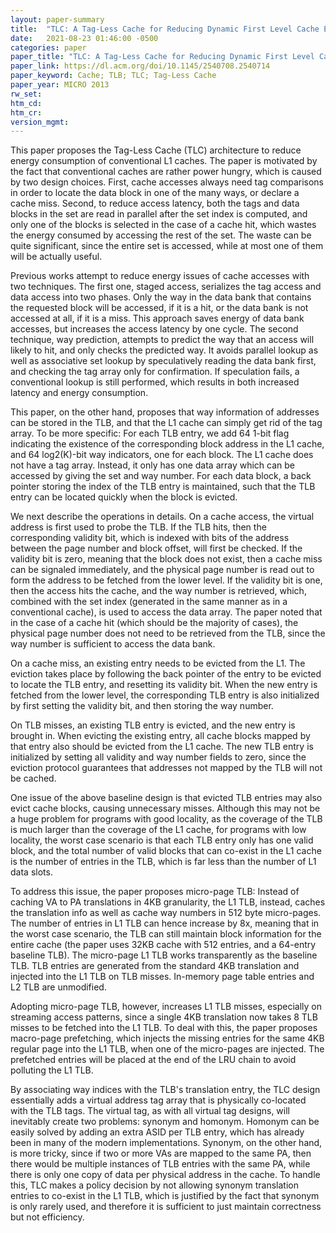 ```yaml
---
layout: paper-summary
title:  "TLC: A Tag-Less Cache for Reducing Dynamic First Level Cache Energy"
date:   2021-08-23 01:46:00 -0500
categories: paper
paper_title: "TLC: A Tag-Less Cache for Reducing Dynamic First Level Cache Energy"
paper_link: https://dl.acm.org/doi/10.1145/2540708.2540714
paper_keyword: Cache; TLB; TLC; Tag-Less Cache
paper_year: MICRO 2013
rw_set:
htm_cd:
htm_cr:
version_mgmt:
---
```


This paper proposes the Tag-Less Cache (TLC) architecture to reduce energy consumption of conventional L1 caches.
The paper is motivated by the fact that conventional caches are rather power hungry, which is caused by two 
design choices. First, cache accesses always need tag comparisons in order to locate the data block in one of the 
many ways, or declare a cache miss. 
Second, to reduce access latency, both the tags and data blocks in the set are read in parallel after the set index is 
computed, and only one of the blocks is selected in the case of a cache hit, which wastes the energy consumed by 
accessing the rest of the set.
The waste can be quite significant, since the entire set is accessed, while at most one of them will be actually useful.

Previous works attempt to reduce energy issues of cache accesses with two techniques. The first one, staged access, 
serializes the tag access and data access into two phases. Only the way in the data bank that contains the requested 
block will be accessed, if it is a hit, or the data bank is not accessed at all, if it is a miss.
This approach saves energy of data bank accesses, but increases the access latency by one cycle.
The second technique, way prediction, attempts to predict the way that an access will likely to hit, and only checks 
the predicted way. It avoids parallel lookup as well as associative set lookup by speculatively reading the data bank
first, and checking the tag array only for confirmation. If speculation fails, a conventional lookup is still performed,
which results in both increased latency and energy consumption.

This paper, on the other hand, proposes that way information of addresses can be stored in the TLB, and that 
the L1 cache can simply get rid of the tag array.
To be more specific: For each TLB entry, we add 64 1-bit flag indicating the existence of the corresponding 
block address in the L1 cache, and 64 log2(K)-bit way indicators, one for each block. 
The L1 cache does not have a tag array. Instead, it only has one data array which can be accessed by giving the set
and way number. For each data block, a back pointer storing the index of the TLB entry is maintained, such that
the TLB entry can be located quickly when the block is evicted.

We next describe the operations in details. On a cache access, the virtual address is first used to probe the TLB.
If the TLB hits, then the corresponding validity bit, which is indexed with bits of the address between the 
page number and block offset, will first be checked. If the validity bit is zero, meaning that the block
does not exist, then a cache miss can be signaled immediately, and the physical page number is read out to form
the address to be fetched from the lower level.
If the validity bit is one, then the access hits the cache, and the way number is retrieved, which, combined with the
set index (generated in the same manner as in a conventional cache), is used to access the data array.
The paper noted that in the case of a cache hit (which should be the majority of cases), the physical page number
does not need to be retrieved from the TLB, since the way number is sufficient to access the data bank.

On a cache miss, an existing entry needs to be evicted from the L1. The eviction takes place by following the back 
pointer of the entry to be evicted to locate the TLB entry, and resetting its validity bit.
When the new entry is fetched from the lower level, the corresponding TLB entry is also initialized by first
setting the validity bit, and then storing the way number.

On TLB misses, an existing TLB entry is evicted, and the new entry is brought in. When evicting the existing entry,
all cache blocks mapped by that entry also should be evicted from the L1 cache. 
The new TLB entry is initialized by setting all validity and way number fields to zero, since the eviction 
protocol guarantees that addresses not mapped by the TLB will not be cached.

One issue of the above baseline design is that evicted TLB entries may also evict cache blocks, causing unnecessary 
misses. Although this may not be a huge problem for programs with good locality, as the coverage of the TLB is much 
larger than the coverage of the L1 cache, for programs with low locality, the worst case scenario is that each TLB entry
only has one valid block, and the total number of valid blocks that can co-exist in the L1 cache is the number of 
entries in the TLB, which is far less than the number of L1 data slots.

To address this issue, the paper proposes micro-page TLB: Instead of caching VA to PA translations in 4KB granularity,
the L1 TLB, instead, caches the translation info as well as cache way numbers in 512 byte micro-pages.
The number of entries in L1 TLB can hence increase by 8x, meaning that in the worst case scenario, the TLB can
still maintain block information for the entire cache (the paper uses 32KB cache with 512 entries, and a 64-entry
baseline TLB).
The micro-page L1 TLB works transparently as the baseline TLB. TLB entries are generated from the standard 4KB
translation and injected into the L1 TLB on TLB misses. In-memory page table entries and L2 TLB are unmodified.

Adopting micro-page TLB, however, increases L1 TLB misses, especially on streaming access patterns, since a single 
4KB translation now takes 8 TLB misses to be fetched into the L1 TLB. 
To deal with this, the paper proposes macro-page prefetching, which injects the missing entries for the same 4KB
regular page into the L1 TLB, when one of the micro-pages are injected. The prefetched entries will be placed at
the end of the LRU chain to avoid polluting the L1 TLB.

By associating way indices with the TLB's translation entry, the TLC design essentially adds a virtual address
tag array that is physically co-located with the TLB tags. The virtual tag, as with all virtual tag designs, will
inevitably create two problems: synonym and homonym. 
Homonym can be easily solved by adding an extra ASID per TLB entry, which has already been in many of the modern 
implementations. 
Synonym, on the other hand, is more tricky, since if two or more VAs are mapped to the same PA, then there
would be multiple instances of TLB entries with the same PA, while there is only one copy of data per 
physical address in the cache.
To handle this, TLC makes a policy decision by not allowing synonym translation entries to co-exist in the 
L1 TLB, which is justified by the fact that synonym is only rarely used, and therefore it is sufficient to
just maintain correctness but not efficiency.


